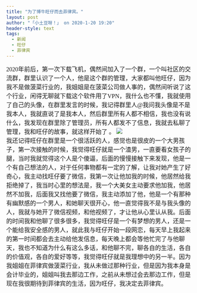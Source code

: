 ```yaml
---
title: "为了博牛旺仔而去菲律宾。"
layout: post
author: "「小土豆呀！」 on 2020-1-20 19:20"
header-style: text
tags:
  - 新闻
  - 旺仔
  - 菲律宾
---
```


<head></head>
<body>
 <font face="宋体"><font size="3">2020年前后，第一次下载飞机，偶然间加入了一个群，一个叫社区的交流群，群里认识了一个人，他是这个群的管理，大家都叫他旺仔，因为我不是做菠菜行业的，我姐姐是在菠菜公司做人事的，偶然间听说了这个行业，闲得无聊就下载这个软件用了VPN，我什么也不懂，我就使用了自己的头像，在群里发言的时候，我记得群里人@我问我头像是不是我本人，我就直说了是我本人，然后群里所有人都不相信，我也没有说什么，我发现在群里除了管理员，所有人都发不了信息，我就去私聊了管理，我和旺仔的故事，就这样开始了</font></font>
 <font face="宋体"><font size="3">。</font></font>
 <img src="https://pic2.zhimg.com/80/v2-c69b488e6a6fe078544343ecb5e157a1_hd.jpg" onload="thumbImg(this)">
 <font face="宋体"><font size="3"><br> </font></font>
 <font face="宋体"><font size="3">我还记得旺仔在群里是一个很活跃的人，感觉也是很皮的一个大男孩子，第一次接触的时候，我觉得旺仔就是一个渣男，一直要看女孩子的腿，当时我就觉得这个人是个傻逼，后面的慢慢接触下来发现，他是一个有自己想法的人，对于任何事物都有一定的了解，让我对她产生了好奇心，我主动找旺仔要了微信，我第一次让他加我的时候，他居然给我拒绝掉了，我当时心里的想法是，我一个大美女主动要求他加我，他居然不加我，后面我又找他要了微信，我主动添加了他，他是一个有那种有幽默感的一个男人，和她聊天很开心，他一直觉得我不是与我头像的人，我就与她开了微信视频，和他视频了，才让他从心里认从我。后面的时间我和他聊了很多很多，我觉得旺仔是一个有梦想的男人，还是一个能给我安全感的男人，就此我与旺仔开始一段网恋，每天早上我起来的第一时间都会去主动给他发信息，每天晚上都会等他忙完了与他聊天，我也不知道为什么有这么多话，和他聊不完，聊各自的生活，各自的价值观，各自的爱好等等，我觉得旺仔就是我理想中的另一半。因为我姐姐在菲律宾做菠菜行业，我从未做过那种行业，但是因为我本身是会计毕业的，姐姐叫我去那边工作，之前从未想过会去那边工作，但是现在我很期待到菲律宾的生活，因为旺仔，我决定去菲律宾。</font></font>
 <br> 
 <br> 
 <br>
</body>


